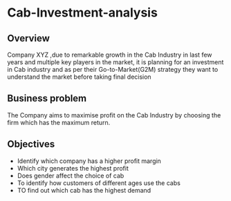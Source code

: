 # Cab-Investment-analysis
## Overview
Company XYZ ,due to remarkable growth in the Cab Industry in last few years and multiple key players in the market, it is planning for an investment in Cab industry and as per their Go-to-Market(G2M) strategy they want to understand the market before taking final decision
## Business problem
The Company aims to maximise profit on the Cab Industry by choosing the firm which has the maximum return.
## Objectives
* Identify which company has a higher profit margin
* Which city generates the highest profit
* Does gender affect the choice of cab
* To identify how customers of different ages use the cabs
* TO find out which cab has the highest demand
